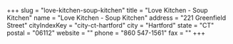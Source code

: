 +++
slug = "love-kitchen-soup-kitchen"
title = "Love Kitchen - Soup Kitchen"
name = "Love Kitchen - Soup Kitchen"
address = "221 Greenfield Street"
cityIndexKey = "city-ct-hartford"
city = "Hartford"
state = "CT"
postal = "06112"
website = ""
phone = "860 547-1561"
fax = ""
+++
